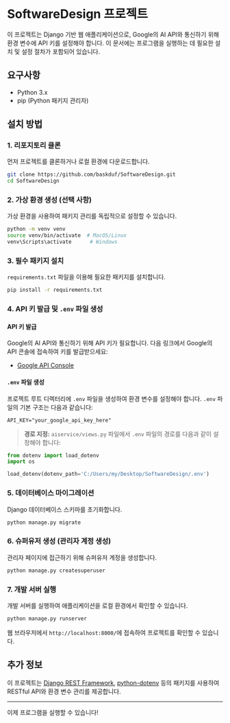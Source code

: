 
# SoftwareDesign 프로젝트

이 프로젝트는 Django 기반 웹 애플리케이션으로, Google의 AI API와 통신하기 위해 환경 변수에 API 키를 설정해야 합니다. 이 문서에는 프로그램을 실행하는 데 필요한 설치 및 설정 절차가 포함되어 있습니다.

## 요구사항

- Python 3.x
- pip (Python 패키지 관리자)

## 설치 방법

### 1. 리포지토리 클론

먼저 프로젝트를 클론하거나 로컬 환경에 다운로드합니다.

```bash
git clone https://github.com/baskduf/SoftwareDesign.git
cd SoftwareDesign
```

### 2. 가상 환경 생성 (선택 사항)

가상 환경을 사용하여 패키지 관리를 독립적으로 설정할 수 있습니다.

```bash
python -m venv venv
source venv/bin/activate  # MacOS/Linux
venv\Scripts\activate      # Windows
```

### 3. 필수 패키지 설치

`requirements.txt` 파일을 이용해 필요한 패키지를 설치합니다.

```bash
pip install -r requirements.txt
```

### 4. API 키 발급 및 `.env` 파일 생성

#### API 키 발급
Google의 AI API와 통신하기 위해 API 키가 필요합니다. 다음 링크에서 Google의 API 콘솔에 접속하여 키를 발급받으세요:

- [Google API Console](https://ai.google.dev/)

#### `.env` 파일 생성

프로젝트 루트 디렉터리에 `.env` 파일을 생성하여 환경 변수를 설정해야 합니다. `.env` 파일의 기본 구조는 다음과 같습니다:

```plaintext
API_KEY="your_google_api_key_here"
```

> **경로 지정:** `aiservice/views.py` 파일에서 `.env` 파일의 경로를 다음과 같이 설정해야 합니다:

```python
from dotenv import load_dotenv
import os

load_dotenv(dotenv_path='C:/Users/my/Desktop/SoftwareDesign/.env')
```

### 5. 데이터베이스 마이그레이션

Django 데이터베이스 스키마를 초기화합니다.

```bash
python manage.py migrate
```

### 6. 슈퍼유저 생성 (관리자 계정 생성)

관리자 페이지에 접근하기 위해 슈퍼유저 계정을 생성합니다.

```bash
python manage.py createsuperuser
```

### 7. 개발 서버 실행

개발 서버를 실행하여 애플리케이션을 로컬 환경에서 확인할 수 있습니다.

```bash
python manage.py runserver
```

웹 브라우저에서 `http://localhost:8000/`에 접속하여 프로젝트를 확인할 수 있습니다.

## 추가 정보

이 프로젝트는 [Django REST Framework](https://www.django-rest-framework.org/), [python-dotenv](https://pypi.org/project/python-dotenv/) 등의 패키지를 사용하여 RESTful API와 환경 변수 관리를 제공합니다.

---

이제 프로그램을 실행할 수 있습니다!
